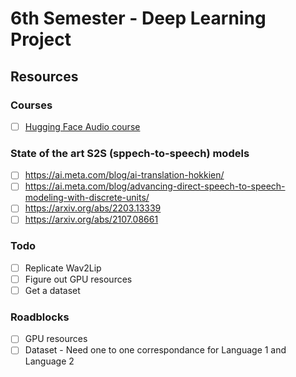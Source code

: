 # 6th Semester - Deep Learning Project

## Resources 

### Courses

- [ ] [Hugging Face Audio course](https://huggingface.co/learn/audio-course/chapter0/introduction)

### State of the art S2S (sppech-to-speech) models

- [ ] ⁠https://ai.meta.com/blog/ai-translation-hokkien/
- [ ] ⁠https://ai.meta.com/blog/advancing-direct-speech-to-speech-modeling-with-discrete-units/
- [ ] ⁠https://arxiv.org/abs/2203.13339
- [ ] https://arxiv.org/abs/2107.08661

### Todo 

- [ ] Replicate Wav2Lip
- [ ] Figure out GPU resources
- [ ] Get a dataset

### Roadblocks 

- [ ] GPU resources
- [ ] Dataset - Need one to one correspondance for Language 1 and Language 2